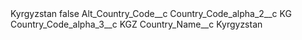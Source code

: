 <?xml version="1.0" encoding="UTF-8"?>
<CustomMetadata xmlns="http://soap.sforce.com/2006/04/metadata" xmlns:xsi="http://www.w3.org/2001/XMLSchema-instance" xmlns:xsd="http://www.w3.org/2001/XMLSchema">
    <label>Kyrgyzstan</label>
    <protected>false</protected>
    <values>
        <field>Alt_Country_Code__c</field>
        <value xsi:nil="true"/>
    </values>
    <values>
        <field>Country_Code_alpha_2__c</field>
        <value xsi:type="xsd:string">KG</value>
    </values>
    <values>
        <field>Country_Code_alpha_3__c</field>
        <value xsi:type="xsd:string">KGZ</value>
    </values>
    <values>
        <field>Country_Name__c</field>
        <value xsi:type="xsd:string">Kyrgyzstan</value>
    </values>
</CustomMetadata>
